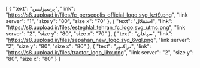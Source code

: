 [
  {
    "text": "پرسپولیس",
    "link": "https://s8.uupload.ir/files/fc_persepolis_official_logo.svg_kzt9.png",
    "link server": "1",
    "size y": "80",
    "size x": "70"
  },
  {
    "text": "استقلال",
    "link": "https://s8.uupload.ir/files/esteghlal_tehran_fc_logo.svg_utmc.png",
    "link server": "2",
    "size y": "80",
    "size x": "70"
  },
  {
    "text": "سپاهان",
    "link": "https://s8.uupload.ir/files/sepahan_new_logo.svg_6vql.png",
    "link server": "2",
    "size y": "80",
    "size x": "80"
  },
  {
    "text": "تراکتور",
    "link": "https://s8.uupload.ir/files/tractor_logo_iihx.png",
    "link server": "2",
    "size y": "80",
    "size x": "80"
  }
]
